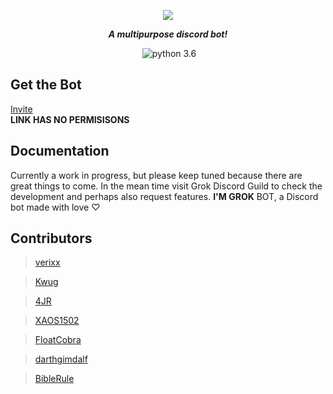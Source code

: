 <div align="center">
        <p> <img src="https://i.imgur.com/avDbgQa.png"/> </p>
	<p><i><b>A multipurpose discord bot!</b></i></p>
	<p>
		<a href="https://discord.gg/pmQSbAd"><img src="https://discordapp.com/api/guilds/345787308282478592/embed.png" alt="" /></a>
		<img src="https://img.shields.io/badge/python-3.6-brightgreen.svg" alt="python 3.6" /></a>
	</p>
</div>


## Get the Bot
[Invite](https://discordapp.com/oauth2/authorize/?permissions=0&scope=bot&client_id=361482671450357762)    
**LINK HAS NO PERMISISONS**

## Documentation
Currently a work in progress, but please keep tuned because there are great things to come. In the mean time visit Grok Discord Guild to check the development and perhaps also request features. **I'M GROK** BOT, a Discord bot made with love ♡

## Contributors
> [verixx](https://github.com/verixx)

> [Kwug](https://github.com/kwugfighter)

> [4JR](https://github.com/fourjr)

> [XAOS1502](https://github.com/XAOS1502)

> [FloatCobra](https://github.com/FloatCobra)

> [darthgimdalf](https://github.com/ComputerGeek101)

> [BibleRule](https://github.com/biblerule)
